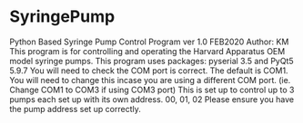 # SyringePump
Python Based Syringe Pump Control Program ver 1.0 FEB2020
Author: KM
This program is for controlling and operating the Harvard Apparatus OEM model syringe pumps. 
This program uses packages: pyserial 3.5 and PyQt5 5.9.7
You will need to check the COM port is correct. The default is COM1. You will need to change this incase you are using a different COM port.
(ie. Change COM1 to COM3 if using COM3 port)
This is set up to control up to 3 pumps each set up with its own address. 00, 01, 02 Please ensure you have the pump address set up correctly. 
